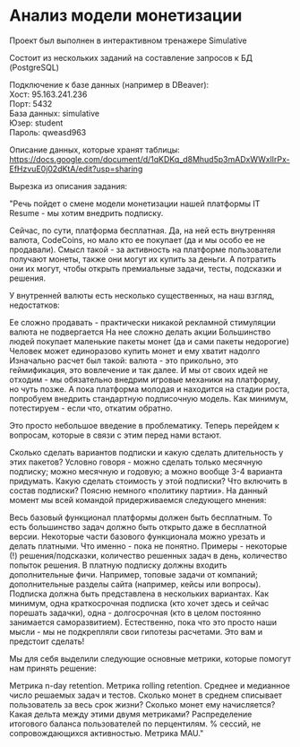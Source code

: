 # Анализ модели монетизации

Проект был выполнен в интерактивном тренажере Simulative

Состоит из нескольких заданий на составление запросов к БД (PostgreSQL) 

Подключение к базе данных (например в DBeaver):  
Хост: 95.163.241.236  
Порт: 5432  
База данных: simulative  
Юзер: student  
Пароль: qweasd963  

Описание данных, которые хранят таблицы:
https://docs.google.com/document/d/1qKDKq_d8Mhud5p3mADxWWxlIrPx-EfHzvuE0j02dKtA/edit?usp=sharing

Вырезка из описания задания:

"Речь пойдет о смене модели монетизации нашей платформы IT Resume - мы хотим внедрить подписку.

Сейчас, по сути, платформа бесплатная. Да, на ней есть внутренняя валюта, CodeCoins, но мало кто ее покупает (да и мы особо ее не продавали). Смысл такой - за активность на платформе пользователи получают монеты, также они могут их купить за деньги. А потратить они их могут, чтобы открыть премиальные задачи, тесты, подсказки и решения.

У внутренней валюты есть несколько существенных, на наш взгляд, недостатков:

Ее сложно продавать - практически никакой рекламной стимуляции валюта не подвергается
На нее сложно делать акции
Большинство людей покупает маленькие пакеты монет (да и сами пакеты недорогие)
Человек может единоразово купить монет и ему хватит надолго
Изначально расчет был такой: валюта - это прикольно, это геймификация, это вовлечение и так далее. И мы от своих идей не отходим - мы обязательно внедрим игровые механики на платформу, но чуть позже. А пока платформа молодая и находится на стадии роста, попробуем внедрить стандартную подписочную модель. Как минимум, потестируем - если что, откатим обратно.

Это просто небольшое введение в проблематику. Теперь перейдем к вопросам, которые в связи с этим перед нами встают.

Сколько сделать вариантов подписки и какую сделать длительность у этих пакетов? Условно говоря - можно сделать только месячную подписку; можно месячную и годовую; а можно вообще 3-4 варианта придумать.
Какую сделать стоимость у этой подписки?
Что включить в состав подписки?
Поясню немного «политику партии». На данный момент мы всей командой придерживаемся следующего мнения:

Весь базовый функционал платформы должен быть бесплатным. То есть большинство задач должно быть открыто даже в бесплатной версии.
Некоторые части базового функционала можно урезать и делать платными. Что именно - пока не понятно. Примеры - некоторые (!) решения/подсказки, количество решенных задач в день, количество попыток решения.
В платную подписку должны входить дополнительные фичи. Например, топовые задачи от компаний; дополнительные разделы сайта (например, кейсы или вопросы).
Подписка должна быть представлена в нескольких вариантах. Как минимум, одна краткосрочная подписка (кто хочет здесь и сейчас порешать задачки), одна - долгосрочная (кто в целом постоянно занимается саморазвитием).
Естественно, пока что это просто наши мысли - мы не подкрепляли свои гипотезы расчетами. Это вам и предстоит сделать!

Мы для себя выделили следующие основные метрики, которые помогут нам принять решение:

Метрика n-day retention.
Метрика rolling retention.
Среднее и медианное число решаемых задач и тестов.
Сколько монет в среднем списывает пользователь за весь срок жизни? Сколько монет ему начисляется? Какая дельта между этими двумя метриками?
Распределение итогового баланса пользователей по перцентилям.
% сессий, не сопровождающихся активностью.
Метрика MAU."
